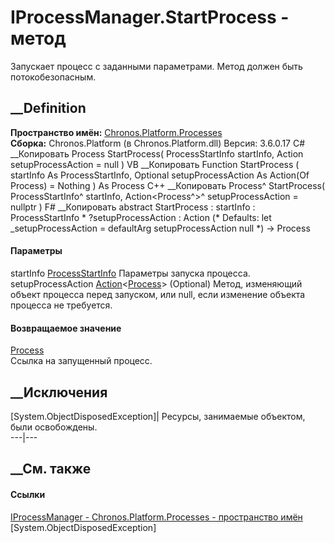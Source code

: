 # IProcessManager.StartProcess - метод
Запускает процесс с заданными параметрами. Метод должен быть потокобезопасным.
## __Definition
 **Пространство имён:**
[Chronos.Platform.Processes](N_Chronos_Platform_Processes.htm)  
 **Сборка:** Chronos.Platform (в Chronos.Platform.dll) Версия: 3.6.0.17
C# __Копировать
     Process StartProcess(
    	ProcessStartInfo startInfo,
    	Action<Process> setupProcessAction = null
    )
VB __Копировать
     Function StartProcess ( 
    	startInfo As ProcessStartInfo,
    	Optional setupProcessAction As Action(Of Process) = Nothing
    ) As Process
C++ __Копировать
    Process^ StartProcess(
    	ProcessStartInfo^ startInfo, 
    	Action<Process^>^ setupProcessAction = nullptr
    )
F# __Копировать
     abstract StartProcess : 
            startInfo : ProcessStartInfo * 
            ?setupProcessAction : Action<Process> 
    (* Defaults:
            let _setupProcessAction = defaultArg setupProcessAction null
    *)
    -> Process 
#### Параметры
startInfo
[ProcessStartInfo](https://learn.microsoft.com/dotnet/api/system.diagnostics.processstartinfo)
    Параметры запуска процесса.
setupProcessAction
[Action](https://learn.microsoft.com/dotnet/api/system.action-1)<[Process](https://learn.microsoft.com/dotnet/api/system.diagnostics.process)>
(Optional)
     Метод, изменяющий объект процесса перед запуском, или null, если изменение объекта процесса не требуется. 
#### Возвращаемое значение
[Process](https://learn.microsoft.com/dotnet/api/system.diagnostics.process)  
Ссылка на запущенный процесс.
##  __Исключения
[System.ObjectDisposedException]| Ресурсы, занимаемые объектом, были
освобождены.  
---|---  
##  __См. также
#### Ссылки
[IProcessManager - ](T_Chronos_Platform_Processes_IProcessManager.htm)
[Chronos.Platform.Processes - пространство
имён](N_Chronos_Platform_Processes.htm)
[System.ObjectDisposedException]

